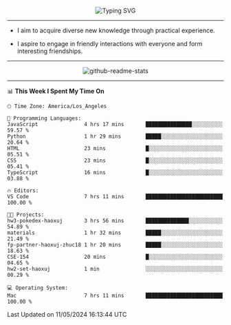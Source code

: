 <p align="center">
  <img src="https://readme-typing-svg.demolab.com?font=Fira+Code&weight=500&size=32&duration=2500&pause=1600&center=true&vCenter=true&random=false&width=1024&height=64&lines=Hi+there+%F0%9F%91%8B;I'm+delighted+you+could+make+it+here+%F0%9F%8E%89;I'm+Harry%2C+a+college+student+still+finding+my+way" alt="Typing SVG" />
</p>


---


- I aim to acquire diverse new knowledge through practical experience.

- I aspire to engage in friendly interactions with everyone and form interesting friendships.


---


<p align="center">
  <img src="https://github-readme-stats.vercel.app/api?username=Harry-Jing&show_icons=true" alt="github-readme-stats"/>
</p>


---

<!--START_SECTION:waka-->
📊 **This Week I Spent My Time On** 

```text
🕑︎ Time Zone: America/Los_Angeles

💬 Programming Languages: 
JavaScript               4 hrs 17 mins       ███████████████░░░░░░░░░░   59.57 % 
Python                   1 hr 29 mins        █████░░░░░░░░░░░░░░░░░░░░   20.64 % 
HTML                     23 mins             █░░░░░░░░░░░░░░░░░░░░░░░░   05.51 % 
CSS                      23 mins             █░░░░░░░░░░░░░░░░░░░░░░░░   05.41 % 
TypeScript               16 mins             █░░░░░░░░░░░░░░░░░░░░░░░░   03.88 % 

🔥 Editors: 
VS Code                  7 hrs 11 mins       █████████████████████████   100.00 % 

🐱‍💻 Projects: 
hw3-pokedex-haoxuj       3 hrs 56 mins       ██████████████░░░░░░░░░░░   54.89 % 
materials                1 hr 32 mins        █████░░░░░░░░░░░░░░░░░░░░   21.49 % 
fp-partner-haoxuj-zhuc18 1 hr 20 mins        █████░░░░░░░░░░░░░░░░░░░░   18.63 % 
CSE-154                  20 mins             █░░░░░░░░░░░░░░░░░░░░░░░░   04.65 % 
hw2-set-haoxuj           1 min               ░░░░░░░░░░░░░░░░░░░░░░░░░   00.29 % 

💻 Operating System: 
Mac                      7 hrs 11 mins       █████████████████████████   100.00 % 
```


 Last Updated on 11/05/2024 16:13:44 UTC
<!--END_SECTION:waka-->

